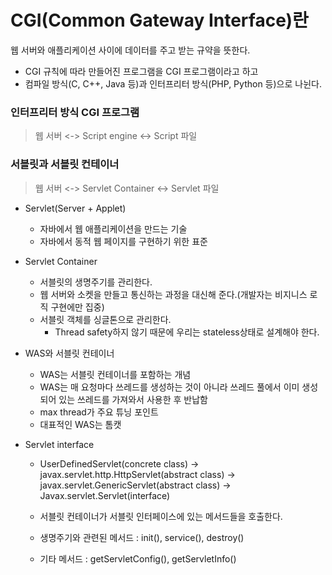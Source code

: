 # CGI(Common Gateway Interface)란 
웹 서버와 애플리케이션 사이에 데이터를 주고 받는 규약을 뜻한다.
* CGI 규칙에 따라 만들어진 프로그램을 CGI 프로그램이라고 하고
* 컴파일 방식(C, C++, Java 등)과 인터프리터 방식(PHP, Python 등)으로 나뉜다.

### 인터프리터 방식 CGI 프로그램
> 웹 서버 <-> Script engine <-> Script 파일

### 서블릿과 서블릿 컨테이너
> 웹 서버 <-> Servlet Container <-> Servlet 파일

* Servlet(Server + Applet)
  * 자바에서 웹 애플리케이션을 만드는 기술
  * 자바에서 동적 웹 페이지를 구현하기 위한 표준

* Servlet Container
  * 서블릿의 생명주기를 관리한다.
  * 웹 서버와 소켓을 만들고 통신하는 과정을 대신해 준다.(개발자는 비지니스 로직 구현에만 집중)
  * 서블릿 객체를 싱글톤으로 관리한다.
    * Thread safety하지 않기 때문에 우리는 stateless상태로 설계해야 한다.

* WAS와 서블릿 컨테이너 
  * WAS는 서블릿 컨테이너를 포함하는 개념
  * WAS는 매 요청마다 쓰레드를 생성하는 것이 아니라 쓰레드 풀에서 이미 생성되어 있는 쓰레드를 가져와서 사용한 후 반납함
  * max thread가 주요 튜닝 포인트
  * 대표적인 WAS는 톰캣

* Servlet interface
  * UserDefinedServlet(concrete class) -> javax.servlet.http.HttpServlet(abstract class) -> javax.servlet.GenericServlet(abstract class) -> Javax.servlet.Servlet(interface)
  
  * 서블릿 컨테이너가 서블릿 인터페이스에 있는 메서드들을 호출한다.
  * 생명주기와 관련된 메서드 : init(), service(), destroy()
  * 기타 메서드 : getServletConfig(), getServletInfo()